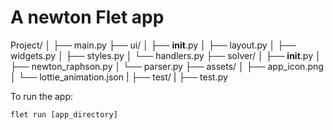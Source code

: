 # A newton Flet app

Project/
│
├── main.py
├── ui/
│   ├── __init__.py
│   ├── layout.py
│   ├── widgets.py
│   ├── styles.py
│   └── handlers.py
├── solver/
│   ├── __init__.py
│   ├── newton_raphson.py
│   └── parser.py
├── assets/
│   ├── app_icon.png
│   └── lottie_animation.json
|
├── test/
|   ├── test.py


To run the app:

```
flet run [app_directory]
```
